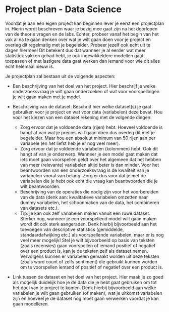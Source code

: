 # Project plan - Data Science

Voordat je aan een eigen project kan beginnen lever je eerst een projectplan in. Hierin wordt beschreven waar je bezig mee gaat zijn na het doorlopen van de theorie vragen en de labs. Echter, probeer vanaf het begin van het vak al na te gaan denken over wat je wilt gaan doen voor je project en overleg dit regelmatig met je begeleider. Probeer jezelf ook echt uit te dagen hiermee! Dit betekent dus dat wanneer je al eerder wat meer statistiek vakken gehad hebt, je ook ingewikkeldere modellen gaat toepassen of met lastigere data gaat werken dan iemand voor wie dit alles echt helemaal nieuw is.

Je projectplan zal bestaan uit de volgende aspecten:

* Een beschrijving van het doel van het project. Hier beschrijf je welke onderzoeksvraag je wilt gaan onderzoeken of wat voor voorspellingen je wilt gaan maken met je model.
* Beschrijving van de dataset. Beschrijf hier welke dataset(s) je gaat gebruiken voor je project en wat voor data (variabelen) deze bevat. Hou voor het kiezen van een dataset rekening met de volgende dingen:

  * Zorg ervoor dat je voldoende data (rijen) hebt. Hoeveel voldoende is hangt af van wat je precies wilt gaan doen dus overleg dit met je begeleider. Maar hou een absoluut minimum van 50 rijen aan per variabele (en het liefst heb je er nog veel meer).
  * Zorg ervoor dat je voldoende variabelen (kolommen) hebt. Ook dit hangt af van je onderwerp. Wanneer je een model gaat maken dat iets moet gaan voorspellen geldt over het algemeen dat het hebben van meer (relevante) variabelen altijd beter is dan minder. Voor het beantwoorden van een onderzoeksvraag is de kwaliteit van je variabelen vooral van belang. Zorg er dus voor dat je met de variabelen die je hebt ook echt die vraag kan beantwoorden die je wilt beantwoorden.
  * Beschrijving van de operaties die nodig zijn voor het voorbereiden van de data (denk aan: kwalitatieve variabelen omzetten naar dummy variabelen, het schoonmaken van de data, het combineren van datasets etc.).
  * Tip: je kan ook zelf variabelen maken vanuit een ruwe dataset. Sterker nog, wanneer je een voorspellend model wilt gaan maken wordt dit ook sterk aangeraden. Denk hierbij bijvoorbeeld aan het toevoegen van descriptive statistics (gemiddelde, standaardafwijking etc.) als voorspellende variabelen, maar er is nog veel meer mogelijk! Stel je wilt bijvoorbeeld op basis van teksten (zoals recensies) gaan voorspellen of iemand positief of negatief over een product is, kan je de teksten zelf als dataset nemen. Vervolgens kunnen er variabelen gemaakt worden uit deze teksten (zoals word count of zelfs sentiment) die gebruikt kunnen worden om te voorspellen iemand of positief of negatief over een product is.
* Link tussen de dataset en het doel van het project. Hier maak je zo goed als mogelijk duidelijk hoe je de data die je hebt gaat gebruiken om tot het doel van je project te komen. Denk hierbij bijvoorbeeld aan welke variabelen je wilt gaan gebruiken (of maken), wat je uitkomst variabelen zijn en hoeveel je de dataset nog moet gaan verwerken voordat je kan gaan modelleren.
